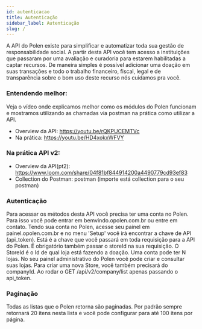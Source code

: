 ```yaml
---
id: autenticacao
title: Autenticação
sidebar_label: Autenticação
slug: /
---
```


A API do Polen existe para simplificar e automatizar toda sua gestão de responsabilidade social.
A partir desta API você tem acesso a instituições que passaram por uma avaliação e curadoria para estarem habilitadas a captar recursos.
De maneira simples é possível adicionar uma doação em suas transações e todo o trabalho financeiro, fiscal, legal e de transparência sobre o bom uso deste recurso nós cuidamos pra você.


### Entendendo melhor:
Veja o vídeo onde explicamos melhor como os módulos do Polen funcionam e mostramos utilizando as chamadas via postman na prática como utilizar a API.

- Overview da API: https://youtu.be/rQKPUCEMTVc
- Na prática: https://youtu.be/HD4xokxWFVY


### Na prática API v2:
- Overview da API(pt2): https://www.loom.com/share/04f81bf844914200a4490779cd93ef83
- Collection do Postman: postman (importe está collection para o seu postman)

### Autenticação
Para acessar os métodos desta API você precisa ter uma conta no Polen. Para isso você pode entrar em bemvindo.opolen.com.br ou entre em contato.
Tendo sua conta no Polen, acesse seu painel em painel.opolen.com.br e no menu 'Setup' você irá encontrar a chave de API (api_token). Está é a chave que você passará em toda requisição para a API do Polen.
É obrigatório também passar o storeId na sua requisição. O StoreId é o Id de qual loja está fazendo a doação. Uma conta pode ter N lojas. No seu painel administrativo do Polen você pode criar e consultar suas lojas.
Para criar uma nova Store, você também precisará do companyId. Ao rodar o GET /api/v2/company/list apenas passando o api_token.

### Paginação
Todas as listas que o Polen retorna são paginadas. Por padrão sempre retornará 20 itens nesta lista e você pode configurar para até 100 itens por página.
